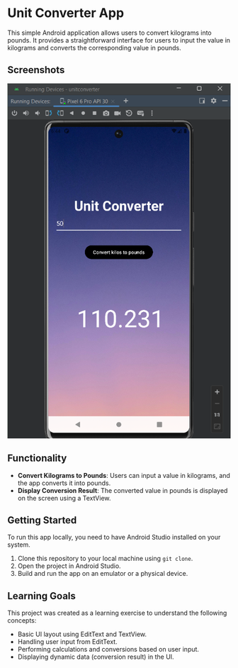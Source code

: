 # Unit Converter App

This simple Android application allows users to convert kilograms into pounds. It provides a straightforward interface for users to input the value in kilograms and converts the corresponding value in pounds.


## Screenshots
![output](output.png)

## Functionality

- **Convert Kilograms to Pounds**: Users can input a value in kilograms, and the app  converts it into pounds.
- **Display Conversion Result**: The converted value in pounds is displayed on the screen using a TextView.

## Getting Started

To run this app locally, you need to have Android Studio installed on your system.

1. Clone this repository to your local machine using `git clone`.
2. Open the project in Android Studio.
3. Build and run the app on an emulator or a physical device.

## Learning Goals

This project was created as a learning exercise to understand the following concepts:

- Basic UI layout using EditText and TextView.
- Handling user input from EditText.
- Performing calculations and conversions based on user input.
- Displaying dynamic data (conversion result) in the UI.



